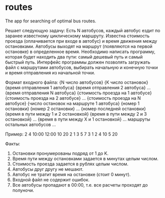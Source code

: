 # routes
The app for searching of optimal bus routes.

Решает следующую задачу:
Есть N автобусов, каждый автобус ездит по заранее известному циклическому маршруту.
Известна стоимость проезда (оплачивается при входе в автобус) и время движения между остановками.
Автобусы выходят на маршрут (появляются на первой остановке) в определенное время.
Необходимо написать программу, которая будет находить два пути: самый дешевый путь и самый быстрый путь.
Интерфейс программы должен позволять загружать файл с маршрутами автобусов, выбирать начальную и конечную точки и время отправления из начальной точки.

Формат входного файла:
{N число автобусов}
{K число остановок}
{время отправления 1 автобуса} {время отправления 2 автобуса} ... {время отправления N автобуса}
{стоимость проезда на 1 автобусе} {стоимость проезда на 2 автобусе} ... {стоимость проезда на N автобусе}
{число остановок на маршруте 1 автобуса} {номер 1 остановки} {номер 2 остановки} ... {номер последней остановки} {время в пути между 1 и 2 остановкой} {время в пути между 2 и 3 остановкой} ... {время в пути между X и 1 остановкой}
... маршруты остальных автобусов ...

Пример:
2
4
10:00 12:00
10 20
2 1 3 5 7
3 1 2 4 10 5 20

Факты:
1. Остановки пронумерованы подряд от 1 до K.
2. Время пути между остановками задается в минутах целым числом.
3. Стоимость проезда задается в рублях целым числом.
4. Автобусы друг другу не мешают.
5. Автобус не тратит время на остановке (стоит 0 минут).
6. Входной файл не содержит ошибок.
7. Все автобусы пропадают в 00:00, т.е. все расчеты проходят до полуночи.
